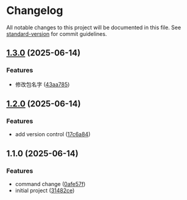# Changelog

All notable changes to this project will be documented in this file. See [standard-version](https://github.com/conventional-changelog/standard-version) for commit guidelines.

## [1.3.0](https://github.com/xiaohrose/base-three/compare/v1.2.0...v1.3.0) (2025-06-14)


### Features

* 修改包名字 ([43aa785](https://github.com/xiaohrose/base-three/commit/43aa785dacdbe2b52d1c0bf1ac1301bfa251c070))

## [1.2.0](https://github.com/xiaohrose/base-three/compare/v1.1.0...v1.2.0) (2025-06-14)


### Features

* add version control ([17c6a84](https://github.com/xiaohrose/base-three/commit/17c6a84178366a2f0655267571a2269e69123ec7))

## 1.1.0 (2025-06-14)


### Features

* command change ([0afe57f](https://github.com/xiaohrose/base-three/commit/0afe57f5180fbd06f933b2e2396082c34a72d174))
* initial project ([31482ce](https://github.com/xiaohrose/base-three/commit/31482ceb07f2f8a8cc2de8d691d9472d89491881))
